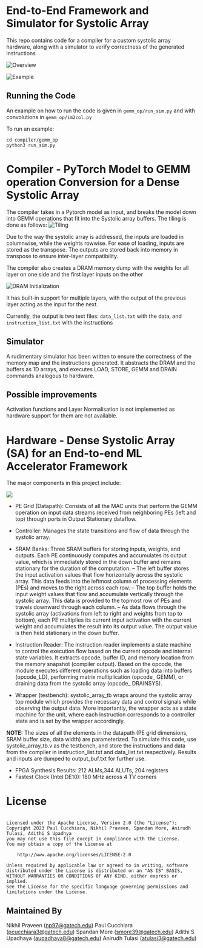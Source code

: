 # End-to-End Framework and Simulator for Systolic Array
This repo contains code for a compiler for a custom systolic array hardware, along with a simulator to verify correctness of the generated instructions

![Overview](img/HML_Complier_flowchart.drawio.png)

![Example](img/Figure_1.png)

## Running the Code
An example on how to run the code is given in `gemm_op/run_sim.py` and with convolutions in `gemm_op/im2col.py`

To run an example:
```
cd compiler/gemm_op
python3 run_sim.py
```



# Compiler - PyTorch Model to GEMM operation Conversion for a Dense Systolic Array
The compiler takes in a Pytorch model as input, and breaks the model down into 
GEMM operations that fit into the Systolic array buffers. The tiling is done as follows:
![Tiling](img/HML_Project_tiling_new.png)

Due to the way the systolic array is addressed, the inputs are loaded in columnwise, while the weights rowwise. For ease of loading, inputs are stored as the transpose. The outputs are stored back into memory in transpose to ensure inter-layer compatibility.

The compiler also creates a DRAM memory dump with the weights for all layer on one side and the first layer inputs on the other 

![DRAM Initialization](img/HML_memory_addressing.drawio.png)

It has built-in support for multiple layers, with the output of the previous layer acting as the input for the next. 

Currently, the output is two text files: `data_list.txt` with the data, and `instruction_list.txt` with the instructions

## Simulator
A rudimentary simulator has been written to ensure the correctness of the memory map and the instructions generated. It abstracts the DRAM and the buffers as 1D arrays, and executes LOAD, STORE, GEMM and DRAIN commands analogous to hardware. 

## Possible improvements
Activation functions and Layer Normalisation is not implemented as hardware support for them are not available.

# Hardware -  Dense Systolic Array (SA) for an End-to-end ML Accelerator Framework
The major components in this project include:

<img title="System architecture" alt=" " src="img/hardware backend.png">

*  PE Grid (Datapath): Consists of all the MAC units that perform the GEMM operation on input data streams received from neighboring PEs (left and top) through ports in Output Stationary dataflow. 

* Controller: Manages the state transitions and flow of data through the systolic array.

* SRAM Banks: Three SRAM buffers for storing inputs,
weights, and outputs. Each PE continuously computes
and accumulates its output value, which is immediately
stored in the down buffer and remains stationary
for the duration of the computation.
    – The left buffer stores the input activation values
that flow horizontally across the systolic array.
This data feeds into the leftmost column of processing
elements (PEs) and moves to the right across
each row.
    – The top buffer holds the input weight values that
flow and accumulate vertically through the systolic
array. This data is provided to the topmost
row of PEs and travels downward through each
column.
    – As data flows through the systolic array (activations
from left to right and weights from top to
bottom), each PE multiplies its current input activation
with the current weight and accumulates
the result into its output value. The output value
is then held stationary in the down buffer.

* Instruction Reader: The instruction reader implements
a state machine to control the execution flow based
on the current opcode and internal state variables. It extracts
opcode, buffer ID, and memory location from the memory
snapshot (compiler output). Based on the opcode, the module
executes different operations such as loading data into
buffers (opcode_LD), performing matrix multiplication (opcode_
GEMM), or draining data from the systolic array (opcode_
DRAINSYS). 

* Wrapper (testbench): systolic_array_tb wraps around the systolic array
top module which provides the necessary data
and control signals while observing the output data.
More importantly, the wrapper acts as a state machine
for the unit, where each instruction corresponds to a
controller state and is set by the wrapper accordingly.

**NOTE:** The sizes of all the elements in the datapath (PE grid dimensions, SRAM buffer size, data width) are parameterized.
To simulate this code, use systolic_array_tb.v as the testbench, and store the instructions and data from the compiler in instruction_list.txt and data_list.txt respectively. Results and inputs are dumped to output_buf.txt for further use. 

* FPGA Synthesis Results: 212 ALMs,344 ALUTs, 204
registers
* Fastest Clock (Intel DE10): 180 MHz across 4 TV corners

# License

```

Licensed under the Apache License, Version 2.0 (the "License");
Copyright 2023 Paul Cucchiara, Nikhil Praveen, Spandan More, Anirudh Tulasi, Adithi S Upadhya
you may not use this file except in compliance with the License.
You may obtain a copy of the License at

    http://www.apache.org/licenses/LICENSE-2.0

Unless required by applicable law or agreed to in writing, software
distributed under the License is distributed on an "AS IS" BASIS,
WITHOUT WARRANTIES OR CONDITIONS OF ANY KIND, either express or implied.
See the License for the specific language governing permissions and
limitations under the License.
```

## Maintained By
Nikhil Praveen (np97@gatech.edu)
Paul Cucchiara (pcucchiara3@gatech.edu)
Spandan More (smore39@gatech.edu)
Adithi S Upadhaya (aupadhaya8@gatech.edu)
Anirudh Tulasi (atulasi3@gatech.edu)
